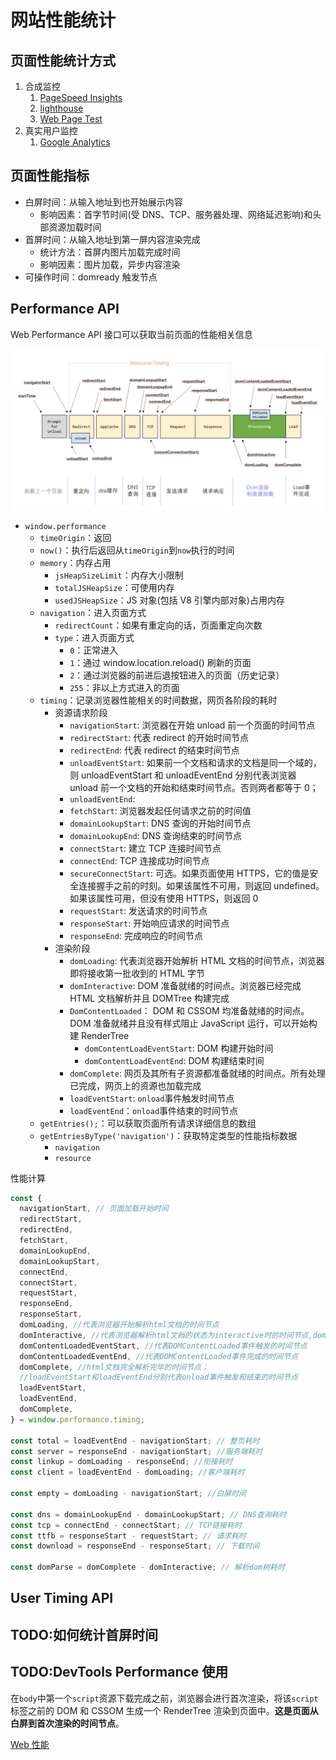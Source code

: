 # 网站性能统计

## 页面性能统计方式

1. 合成监控
   1. [PageSpeed Insights](https://developers.google.com/speed/pagespeed/insights/?hl=zh-cn)
   2. [lighthouse](https://developers.google.com/web/tools/lighthouse)
   3. [Web Page Test](https://webpagetest.org/easy)
2. 真实用户监控
   1. [Google Analytics](https://analytics.google.com/analytics/web/#/)

## 页面性能指标

- 白屏时间：从输入地址到也开始展示内容
  - 影响因素：首字节时间(受 DNS、TCP、服务器处理、网络延迟影响)和头部资源加载时间
- 首屏时间：从输入地址到第一屏内容渲染完成
  - 统计方法：首屏内图片加载完成时间
  - 影响因素：图片加载，异步内容渲染
- 可操作时间：domready 触发节点

## Performance API

Web Performance API 接口可以获取当前页面的性能相关信息

![页面加载解析时间轴å](/assets/images/browser/page-load-timeline.png)

- `window.performance`
  - `timeOrigin`：返回
  - `now()`：执行后返回从`timeOrigin`到`now`执行的时间
  - `memory`：内存占用
    - `jsHeapSizeLimit`：内存大小限制
    - `totalJSHeapSize`：可使用内存
    - `usedJSHeapSize`：JS 对象(包括 V8 引擎内部对象)占用内存
  - `navigation`：进入页面方式
    - `redirectCount`：如果有重定向的话，页面重定向次数
    - `type`：进入页面方式
      - `0`：正常进入
      - `1`：通过 window.location.reload() 刷新的页面
      - `2`：通过浏览器的前进后退按钮进入的页面（历史记录）
      - `255`：非以上方式进入的页面
  - `timing`：记录浏览器性能相关的时间数据，网页各阶段的耗时
    - 资源请求阶段
      - `navigationStart`: 浏览器在开始 unload 前一个页面的时间节点
      - `redirectStart`: 代表 redirect 的开始时间节点
      - `redirectEnd`: 代表 redirect 的结束时间节点
      - `unloadEventStart`: 如果前一个文档和请求的文档是同一个域的，则 unloadEventStart 和 unloadEventEnd 分别代表浏览器 unload 前一个文档的开始和结束时间节点。否则两者都等于 0；
      - `unloadEventEnd`:
      - `fetchStart`: 浏览器发起任何请求之前的时间值
      - `domainLookupStart`: DNS 查询的开始时间节点
      - `domainLookupEnd`: DNS 查询结束的时间节点
      - `connectStart`: 建立 TCP 连接时间节点
      - `connectEnd`: TCP 连接成功时间节点
      - `secureConnectStart`: 可选。如果页面使用 HTTPS，它的值是安全连接握手之前的时刻。如果该属性不可用，则返回 undefined。如果该属性可用，但没有使用 HTTPS，则返回 0
      - `requestStart`: 发送请求的时间节点
      - `responseStart`: 开始响应请求的时间节点
      - `responseEnd`: 完成响应的时间节点
    - 渲染阶段
      - `domLoading`: 代表浏览器开始解析 HTML 文档的时间节点，浏览器即将接收第一批收到的 HTML 字节
      - `domInteractive`: DOM 准备就绪的时间点。浏览器已经完成 HTML 文档解析并且 DOMTree 构建完成
      - `DomContentLoaded`： DOM 和 CSSOM 均准备就绪的时间点。DOM 准备就绪并且没有样式阻止 JavaScript 运行，可以开始构建 RenderTree
        - `domContentLoadEventStart`: DOM 构建开始时间
        - `domContentLoadEventEnd`: DOM 构建结束时间
      - `domComplete`: 网页及其所有子资源都准备就绪的时间点。所有处理已完成，网页上的资源也加载完成
      - `loadEventStart`: `onload`事件触发时间节点
      - `loadEventEnd`：`onload`事件结束的时间节点
  - `getEntries();`：可以获取页面所有请求详细信息的数组
  - `getEntriesByType('navigation')`：获取特定类型的性能指标数据
    - `navigation`
    - `resource`

性能计算

```js
const {
  navigationStart, // 页面加载开始时间
  redirectStart,
  redirectEnd,
  fetchStart,
  domainLookupEnd,
  domainLookupStart,
  connectEnd,
  connectStart,
  requestStart,
  responseEnd,
  responseStart,
  domLoading, //代表浏览器开始解析html文档的时间节点
  domInteractive, //代表浏览器解析html文档的状态为interactive时的时间节点,dom解析完成，但是内嵌资源还未加载
  domContentLoadedEventStart, //代表DOMContentLoaded事件触发的时间节点
  domContentLoadedEventEnd, //代表DOMContentLoaded事件完成的时间节点
  domComplete, //html文档完全解析完毕的时间节点；
  //loadEventStart和loadEventEnd分别代表onload事件触发和结束的时间节点
  loadEventStart,
  loadEventEnd,
  domComplete,
} = window.performance.timing;

const total = loadEventEnd - navigationStart; // 整页耗时
const server = responseEnd - navigationStart; //服务端耗时
const linkup = domLoading - responseEnd; //衔接耗时
const client = loadEventEnd - domLoading; //客户端耗时

const empty = domLoading - navigationStart; //白屏时间

const dns = domainLookupEnd - domainLookupStart; // DNS查询耗时
const tcp = connectEnd - connectStart; // TCP链接耗时
const ttfb = responseStart - requestStart; // 请求耗时
const download = responseEnd - responseStart; // 下载时间

const domParse = domComplete - domInteractive; // 解析dom树耗时
```

## User Timing API

## TODO:如何统计首屏时间

## TODO:DevTools Performance 使用

在`body`中第一个`script`资源下载完成之前，浏览器会进行首次渲染，将该`script`标签之前的 DOM 和 CSSOM 生成一个 RenderTree 渲染到页面中。**这是页面从白屏到首次渲染的时间节点**。

[Web 性能](https://developer.mozilla.org/zh-CN/docs/Web/Performance)
